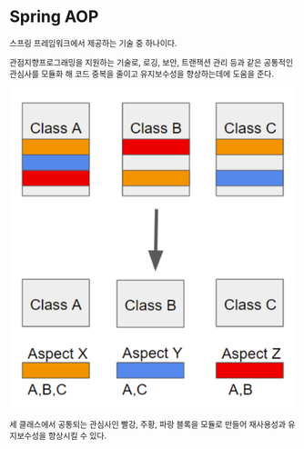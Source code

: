# Spring AOP

스프링 프레임워크에서 제공하는 기술 중 하나이다.

관점지향프로그래밍을 지원하는 기술로, 로깅, 보안, 트랜잭션 관리 등과 같은 공통적인 관심사를 모듈화 해 코드 중복을 줄이고 유지보수성을 향상하는데에 도움을 준다.

![aop](../../../../%EB%A6%AC%EC%86%8C%EC%8A%A4/AOP.png)

세 클래스에서 공통되는 관심사인 빨강, 주황, 파랑 블록을 모듈로 만들어 재사용성과 유지보수성을 향상시킬 수 있다.

